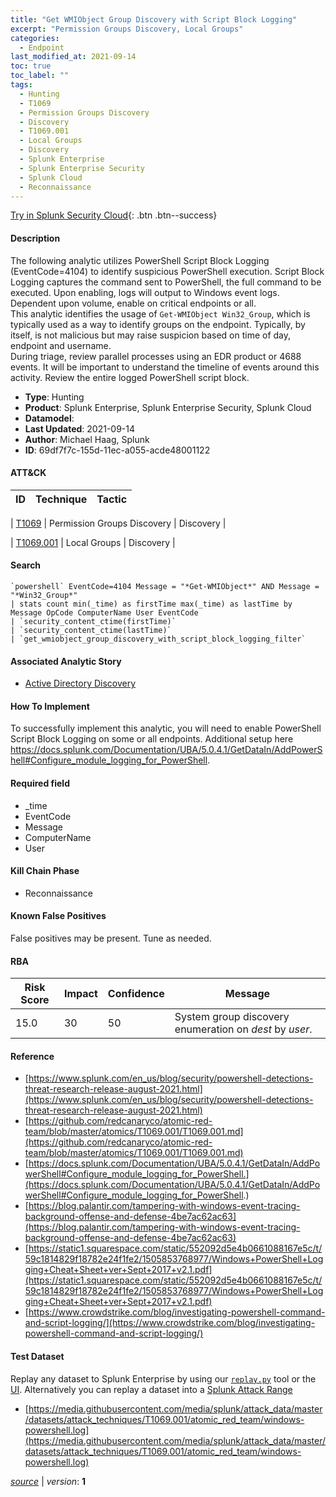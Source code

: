 ```yaml
---
title: "Get WMIObject Group Discovery with Script Block Logging"
excerpt: "Permission Groups Discovery, Local Groups"
categories:
  - Endpoint
last_modified_at: 2021-09-14
toc: true
toc_label: ""
tags:
  - Hunting
  - T1069
  - Permission Groups Discovery
  - Discovery
  - T1069.001
  - Local Groups
  - Discovery
  - Splunk Enterprise
  - Splunk Enterprise Security
  - Splunk Cloud
  - Reconnaissance
---
```




[Try in Splunk Security Cloud](https://www.splunk.com/en_us/cyber-security.html){: .btn .btn--success}

#### Description

The following analytic utilizes PowerShell Script Block Logging (EventCode=4104) to identify suspicious PowerShell execution. Script Block Logging captures the command sent to PowerShell, the full command to be executed. Upon enabling, logs will output to Windows event logs. Dependent upon volume, enable on critical endpoints or all. \
This analytic identifies the usage of `Get-WMIObject Win32_Group`, which is typically used as a way to identify groups on the endpoint.  Typically, by itself, is not malicious but may raise suspicion based on time of day, endpoint and username. \
During triage, review parallel processes using an EDR product or 4688 events. It will be important to understand the timeline of events around this activity. Review the entire logged PowerShell script block.

- **Type**: Hunting
- **Product**: Splunk Enterprise, Splunk Enterprise Security, Splunk Cloud
- **Datamodel**: 
- **Last Updated**: 2021-09-14
- **Author**: Michael Haag, Splunk
- **ID**: 69df7f7c-155d-11ec-a055-acde48001122


#### ATT&CK

| ID          | Technique   | Tactic         |
| ----------- | ----------- |--------------- |

| [T1069](https://attack.mitre.org/techniques/T1069/) | Permission Groups Discovery | Discovery |


| [T1069.001](https://attack.mitre.org/techniques/T1069/001/) | Local Groups | Discovery |





#### Search

```
`powershell` EventCode=4104 Message = "*Get-WMIObject*" AND Message = "*Win32_Group*" 
| stats count min(_time) as firstTime max(_time) as lastTime by  Message OpCode ComputerName User EventCode
| `security_content_ctime(firstTime)` 
| `security_content_ctime(lastTime)` 
| `get_wmiobject_group_discovery_with_script_block_logging_filter`
```

#### Associated Analytic Story
* [Active Directory Discovery](/stories/active_directory_discovery)


#### How To Implement
To successfully implement this analytic, you will need to enable PowerShell Script Block Logging on some or all endpoints. Additional setup here https://docs.splunk.com/Documentation/UBA/5.0.4.1/GetDataIn/AddPowerShell#Configure_module_logging_for_PowerShell.

#### Required field
* _time
* EventCode
* Message
* ComputerName
* User


#### Kill Chain Phase
* Reconnaissance


#### Known False Positives
False positives may be present. Tune as needed.


#### RBA

| Risk Score  | Impact      | Confidence   | Message      |
| ----------- | ----------- |--------------|--------------|
| 15.0 | 30 | 50 | System group discovery enumeration on $dest$ by $user$. |




#### Reference

* [https://www.splunk.com/en_us/blog/security/powershell-detections-threat-research-release-august-2021.html](https://www.splunk.com/en_us/blog/security/powershell-detections-threat-research-release-august-2021.html)
* [https://github.com/redcanaryco/atomic-red-team/blob/master/atomics/T1069.001/T1069.001.md](https://github.com/redcanaryco/atomic-red-team/blob/master/atomics/T1069.001/T1069.001.md)
* [https://docs.splunk.com/Documentation/UBA/5.0.4.1/GetDataIn/AddPowerShell#Configure_module_logging_for_PowerShell.](https://docs.splunk.com/Documentation/UBA/5.0.4.1/GetDataIn/AddPowerShell#Configure_module_logging_for_PowerShell.)
* [https://blog.palantir.com/tampering-with-windows-event-tracing-background-offense-and-defense-4be7ac62ac63](https://blog.palantir.com/tampering-with-windows-event-tracing-background-offense-and-defense-4be7ac62ac63)
* [https://static1.squarespace.com/static/552092d5e4b0661088167e5c/t/59c1814829f18782e24f1fe2/1505853768977/Windows+PowerShell+Logging+Cheat+Sheet+ver+Sept+2017+v2.1.pdf](https://static1.squarespace.com/static/552092d5e4b0661088167e5c/t/59c1814829f18782e24f1fe2/1505853768977/Windows+PowerShell+Logging+Cheat+Sheet+ver+Sept+2017+v2.1.pdf)
* [https://www.crowdstrike.com/blog/investigating-powershell-command-and-script-logging/](https://www.crowdstrike.com/blog/investigating-powershell-command-and-script-logging/)



#### Test Dataset
Replay any dataset to Splunk Enterprise by using our [`replay.py`](https://github.com/splunk/attack_data#using-replaypy) tool or the [UI](https://github.com/splunk/attack_data#using-ui).
Alternatively you can replay a dataset into a [Splunk Attack Range](https://github.com/splunk/attack_range#replay-dumps-into-attack-range-splunk-server)

* [https://media.githubusercontent.com/media/splunk/attack_data/master/datasets/attack_techniques/T1069.001/atomic_red_team/windows-powershell.log](https://media.githubusercontent.com/media/splunk/attack_data/master/datasets/attack_techniques/T1069.001/atomic_red_team/windows-powershell.log)



[*source*](https://github.com/splunk/security_content/tree/develop/detections/endpoint/get_wmiobject_group_discovery_with_script_block_logging.yml) \| *version*: **1**